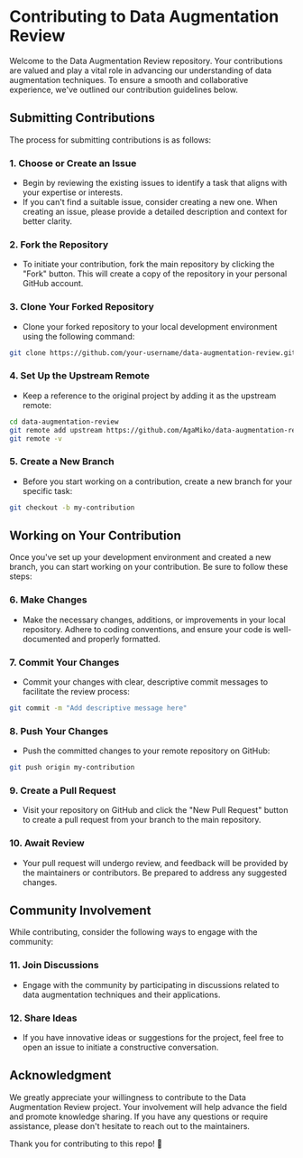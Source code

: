 # Contributing to Data Augmentation Review

Welcome to the Data Augmentation Review repository. Your contributions are valued and play a vital role in advancing our understanding of data augmentation techniques. To ensure a smooth and collaborative experience, we've outlined our contribution guidelines below.

## **Submitting Contributions**

The process for submitting contributions is as follows:

### **1. Choose or Create an Issue**

- Begin by reviewing the existing issues to identify a task that aligns with your expertise or interests.
- If you can't find a suitable issue, consider creating a new one. When creating an issue, please provide a detailed description and context for better clarity.

### **2. Fork the Repository**

- To initiate your contribution, fork the main repository by clicking the "Fork" button. This will create a copy of the repository in your personal GitHub account.

### **3. Clone Your Forked Repository**

- Clone your forked repository to your local development environment using the following command:

```bash
git clone https://github.com/your-username/data-augmentation-review.git
```

### **4. Set Up the Upstream Remote**

- Keep a reference to the original project by adding it as the upstream remote:

```bash
cd data-augmentation-review
git remote add upstream https://github.com/AgaMiko/data-augmentation-review
git remote -v
```

### **5. Create a New Branch**

- Before you start working on a contribution, create a new branch for your specific task:

```bash
git checkout -b my-contribution
```

## **Working on Your Contribution**

Once you've set up your development environment and created a new branch, you can start working on your contribution. Be sure to follow these steps:

### **6. Make Changes**

- Make the necessary changes, additions, or improvements in your local repository. Adhere to coding conventions, and ensure your code is well-documented and properly formatted.

### **7. Commit Your Changes**

- Commit your changes with clear, descriptive commit messages to facilitate the review process:

```bash
git commit -m "Add descriptive message here"
```

### **8. Push Your Changes**

- Push the committed changes to your remote repository on GitHub:

```bash
git push origin my-contribution
```

### **9. Create a Pull Request**

- Visit your repository on GitHub and click the "New Pull Request" button to create a pull request from your branch to the main repository.

### **10. Await Review**

- Your pull request will undergo review, and feedback will be provided by the maintainers or contributors. Be prepared to address any suggested changes.

## **Community Involvement**

While contributing, consider the following ways to engage with the community:

### **11. Join Discussions**

- Engage with the community by participating in discussions related to data augmentation techniques and their applications.

### **12. Share Ideas**

- If you have innovative ideas or suggestions for the project, feel free to open an issue to initiate a constructive conversation.

## **Acknowledgment**

We greatly appreciate your willingness to contribute to the Data Augmentation Review project. Your involvement will help advance the field and promote knowledge sharing. If you have any questions or require assistance, please don't hesitate to reach out to the maintainers.

Thank you for contributing to this repo! 🚀
